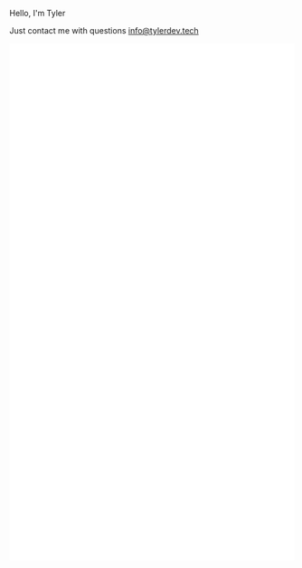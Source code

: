 Hello, 
I'm Tyler

Just contact me with questions
info@tylerdev.tech



![Metrics](github-metrics.svg)
